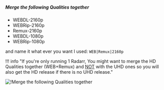 <!-- markdownlint-disable MD041-->
##### Merge the following Qualities together

- WEBDL-2160p
- WEBRip-2160p
- Remux-2160p
- WEBDL-1080p
- WEBRip-1080p

and name it what ever you want I used: `WEB|Remux|2160p`

!!! info "If you're only running 1 Radarr, You might want to merge the HD Qualities together (WEB+Remux) and <ins>NOT</ins> with the UHD ones so you will also get the HD release if there is no UHD release."

![!Merge the following Qualities together](/SQP/images/3-merge-qualities.png)
<!-- markdownlint-enable MD041-->
